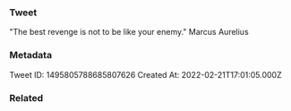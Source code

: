 ### Tweet
"The best revenge is not to be like your enemy." Marcus Aurelius

### Metadata
Tweet ID: 1495805788685807626
Created At: 2022-02-21T17:01:05.000Z

### Related

